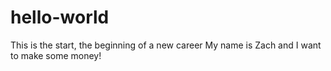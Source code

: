 # hello-world
This is the start, the beginning of a new career
My name is Zach and I want to make some money!
